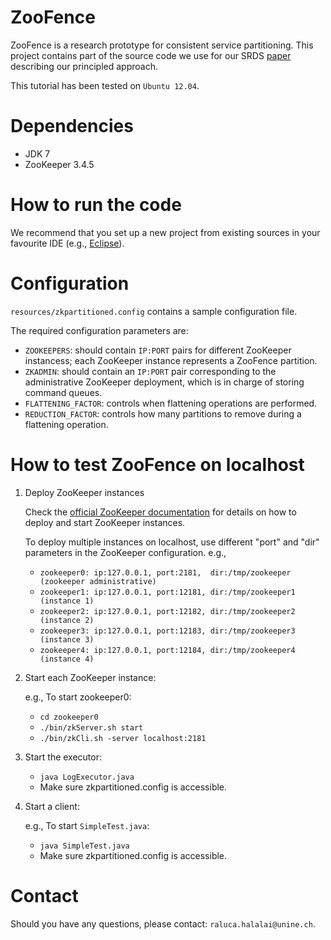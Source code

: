 ZooFence
==============

ZooFence is a research prototype for consistent service partitioning. This project contains part of the source code we use for our SRDS [paper](https://drive.google.com/file/d/0BwFkGepvBDQobnJ2WWtDVjNXUlE) describing our principled approach.

This tutorial has been tested on `Ubuntu 12.04`.

# Dependencies #
* JDK 7
* ZooKeeper 3.4.5

# How to run the code #
We recommend that you set up a new project from existing sources in your favourite IDE (e.g., [Eclipse](http://stackoverflow.com/questions/2636201/how-to-create-a-project-from-existing-source-in-eclipse-and-then-find-it)).

# Configuration #
`resources/zkpartitioned.config` contains a sample configuration file.

The required configuration parameters are:

* `ZOOKEEPERS`: should contain `IP:PORT` pairs for different ZooKeeper instancess; each ZooKeeper instance represents a ZooFence partition.
* `ZKADMIN`: should contain an `IP:PORT` pair corresponding to the administrative ZooKeeper deployment, which is in charge of storing command queues.
* `FLATTENING_FACTOR`: controls when flattening operations are performed.
* `REDUCTION_FACTOR`: controls how many partitions to remove during a flattening operation.

# How to test ZooFence on localhost #
1. Deploy ZooKeeper instances

   Check the [official ZooKeeper documentation](https://zookeeper.apache.org/doc/r3.1.2/zookeeperAdmin.html#sc_singleAndDevSetup) for details on how to deploy and start ZooKeeper instances.

   To deploy multiple instances on localhost, use different "port" and "dir" parameters in the ZooKeeper configuration.
   e.g.,
   * `zookeeper0: ip:127.0.0.1, port:2181,  dir:/tmp/zookeeper  (zookeeper administrative)`
   * `zookeeper1: ip:127.0.0.1, port:12181, dir:/tmp/zookeeper1 (instance 1)`
   * `zookeeper2: ip:127.0.0.1, port:12182, dir:/tmp/zookeeper2 (instance 2)`
   * `zookeeper3: ip:127.0.0.1, port:12183, dir:/tmp/zookeeper3 (instance 3)`
   * `zookeeper4: ip:127.0.0.1, port:12184, dir:/tmp/zookeeper4 (instance 4)`

2. Start each ZooKeeper instance:

   e.g., To start zookeeper0:
   * `cd zookeeper0`
   * `./bin/zkServer.sh start`
   * `./bin/zkCli.sh -server localhost:2181`

3. Start the executor:

   * `java LogExecutor.java`
   * Make sure zkpartitioned.config is accessible.

4. Start a client:

   e.g., To start `SimpleTest.java`:
   * `java SimpleTest.java`
   * Make sure zkpartitioned.config is accessible.

# Contact #

Should you have any questions, please contact: `raluca.halalai@unine.ch`.